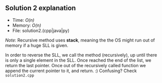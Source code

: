 ## Solution 2 explanation
* Time: _O(n)_
* Memory: _O(n)_
* File: solution2.(cpp|java|py)

_Note_: Recursive method uses __stack__, meaning the the OS might run out of memory if a huge SLL is given.

In order to reverse the SLL, we call the method (recursively), up until there is only a single element in the SLL. Once reached the end of the list, we return the last pointer. Once out of the recursively called function we append the current pointer to it, and return. :) Confusing? Check `solution2.cpp`
